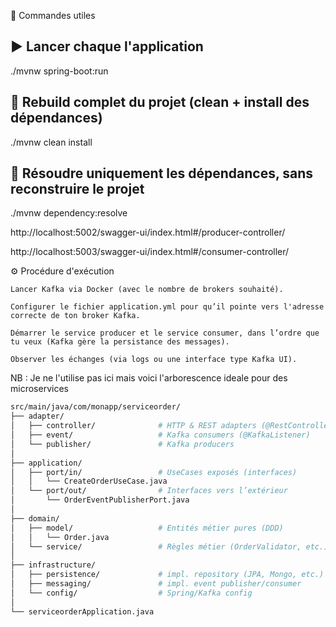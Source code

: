 🧪 Commandes utiles

## ▶️ Lancer chaque l'application
./mvnw spring-boot:run 

## 🔄 Rebuild complet du projet (clean + install des dépendances)
./mvnw clean install

## 🔁 Résoudre uniquement les dépendances, sans reconstruire le projet
./mvnw dependency:resolve

http://localhost:5002/swagger-ui/index.html#/producer-controller/

http://localhost:5003/swagger-ui/index.html#/consumer-controller/

⚙️ Procédure d'exécution

    Lancer Kafka via Docker (avec le nombre de brokers souhaité).

    Configurer le fichier application.yml pour qu’il pointe vers l'adresse correcte de ton broker Kafka.

    Démarrer le service producer et le service consumer, dans l’ordre que tu veux (Kafka gère la persistance des messages).

    Observer les échanges (via logs ou une interface type Kafka UI).

NB : Je ne l'utilise pas ici mais voici l'arborescence ideale pour des microservices

```bash
src/main/java/com/monapp/serviceorder/
├── adapter/
│   ├── controller/              # HTTP & REST adapters (@RestController)
│   ├── event/                   # Kafka consumers (@KafkaListener)
│   └── publisher/               # Kafka producers
│
├── application/                
│   ├── port/in/                 # UseCases exposés (interfaces)
│   │   └── CreateOrderUseCase.java
│   └── port/out/                # Interfaces vers l’extérieur
│       └── OrderEventPublisherPort.java
│
├── domain/
│   ├── model/                   # Entités métier pures (DDD)
│   │   └── Order.java
│   └── service/                 # Règles métier (OrderValidator, etc.)
│
├── infrastructure/
│   ├── persistence/             # impl. repository (JPA, Mongo, etc.)
│   ├── messaging/               # impl. event publisher/consumer
│   └── config/                  # Spring/Kafka config
│
└── serviceorderApplication.java

```
